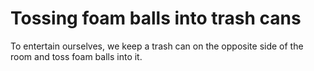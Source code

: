 # Tossing foam balls into trash cans 

To entertain ourselves, we keep a trash can on the opposite side of the room and toss foam balls into it.  
